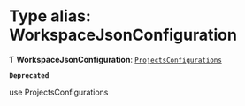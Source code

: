 # Type alias: WorkspaceJsonConfiguration

Ƭ **WorkspaceJsonConfiguration**: [`ProjectsConfigurations`](../../devkit/documents/ProjectsConfigurations)

**`Deprecated`**

use ProjectsConfigurations
